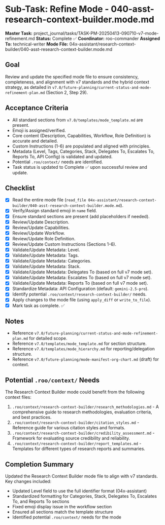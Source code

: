 # Sub-Task: Refine Mode - 040-asst-research-context-builder.mode.md

**Master Task:** project_journal/tasks/TASK-PM-20250413-090710-v7-mode-refinement.md
**Status:** Complete ✅
**Coordinator:** roo-commander
**Assigned To:** technical-writer
**Mode File:** 04x-assistant/research-context-builder/040-asst-research-context-builder.mode.md

## Goal
Review and update the specified mode file to ensure consistency, completeness, and alignment with v7 standards and the hybrid context strategy, as detailed in `v7.0/future-planning/current-status-and-mode-refinement-plan.md` (Section 2, Step 29).

## Acceptance Criteria
- All standard sections from `v7.0/templates/mode_template.md` are present.
- Emoji is assigned/verified.
- Core content (Description, Capabilities, Workflow, Role Definition) is accurate and detailed.
- Custom Instructions (1-6) are populated and aligned with principles.
- Metadata (Level, Tags, Categories, Stack, Delegates To, Escalates To, Reports To, API Config) is validated and updated.
- Potential `.roo/context/` needs are identified.
- Task status is updated to Complete ✅ upon successful review and update.

## Checklist
- [x] Read the entire mode file (`read_file 04x-assistant/research-context-builder/040-asst-research-context-builder.mode.md`).
- [x] Verify/Assign standard emoji in `name` field.
- [x] Ensure standard sections are present (add placeholders if needed).
- [x] Review/Update Description.
- [x] Review/Update Capabilities.
- [x] Review/Update Workflow.
- [x] Review/Update Role Definition.
- [x] Review/Update Custom Instructions (Sections 1-6).
- [x] Validate/Update Metadata: Level.
- [x] Validate/Update Metadata: Tags.
- [x] Validate/Update Metadata: Categories.
- [x] Validate/Update Metadata: Stack.
- [x] Validate/Update Metadata: Delegates To (based on full v7 mode set).
- [x] Validate/Update Metadata: Escalates To (based on full v7 mode set).
- [x] Validate/Update Metadata: Reports To (based on full v7 mode set).
- [x] Standardize Metadata: API Configuration (default: `gemini-2.5-pro`).
- [x] Identify potential `.roo/context/research-context-builder/` needs.
- [x] Apply changes to the mode file (using `apply_diff` or `write_to_file`).
- [x] Mark task as complete. ✅

## Notes
*   Reference `v7.0/future-planning/current-status-and-mode-refinement-plan.md` for detailed scope.
*   Reference `v7.0/templates/mode_template.md` for section structure.
*   Reference `v7.0/templates/mode_hierarchy.md` for reporting/delegation structure.
*   Reference `v7.0/future-planning/mode-manifest-org-chart.md` (draft) for context.

## Potential `.roo/context/` Needs
The Research Context Builder mode could benefit from the following context files:

1. `.roo/context/research-context-builder/research_methodologies.md` - A comprehensive guide to research methodologies, evaluation criteria, and best practices.
2. `.roo/context/research-context-builder/citation_styles.md` - Reference guide for various citation styles and formats.
3. `.roo/context/research-context-builder/credibility_assessment.md` - Framework for evaluating source credibility and reliability.
4. `.roo/context/research-context-builder/report_templates.md` - Templates for different types of research reports and summaries.

## Completion Summary
Updated the Research Context Builder mode file to align with v7 standards. Key changes included:
- Updated Level field to use the full identifier format (04x-assistant)
- Standardized formatting for Categories, Stack, Delegates To, Escalates To, and Reports To sections
- Fixed emoji display issue in the workflow section
- Ensured all sections match the template structure
- Identified potential `.roo/context/` needs for the mode